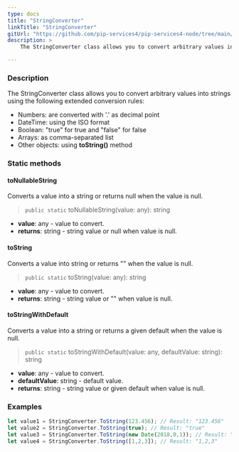 ```yaml
---
type: docs
title: "StringConverter"
linkTitle: "StringConverter"
gitUrl: "https://github.com/pip-services4/pip-services4-node/tree/main/pip-services4-commons-node"
description: > 
    The StringConverter class allows you to convert arbitrary values into strings.

---
```


### Description

 The StringConverter class allows you to convert arbitrary values into strings using the following extended conversion rules:

- Numbers: are converted with '.' as decimal point
- DateTime: using the ISO format
- Boolean: "true" for true and "false" for false
- Arrays: as comma-separated list  
- Other objects: using **toString()** method

### Static methods

#### toNullableString
Converts a value into a string or returns null when the value is null.

> `public static` toNullableString(value: any): string

- **value**: any - value to convert.
- **returns**: string - string value or null when value is null.

#### toString
Converts a value into string or returns "" when the value is null.

> `public static` toString(value: any): string

- **value**: any - value to convert.
- **returns**: string - string value or "" when value is null.

#### toStringWithDefault
Converts a value into a string or returns a given default when the value is null.

> `public static` toStringWithDefault(value: any, defaultValue: string): string

- **value**: any - value to convert.
- **defaultValue**: string - default value.
- **returns**: string - string value or given default when value is null.


### Examples

```typescript
let value1 = StringConverter.ToString(123.456); // Result: "123.456"
let value2 = StringConverter.ToString(true); // Result: "true"
let value3 = StringConverter.ToString(new Date(2018,0,1)); // Result: "2018-01-01T00:00:00.00"
let value4 = StringConverter.ToString([1,2,3]); // Result: "1,2,3"
```
